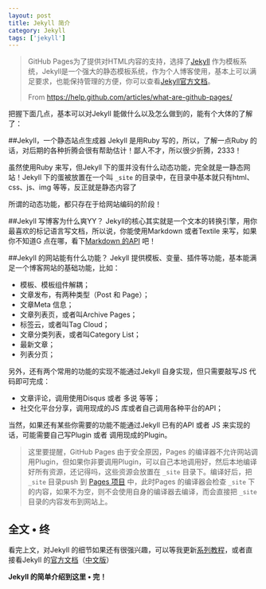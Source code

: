 ```yaml
---
layout: post
title: Jekyll 简介
category: Jekyll
tags: ['jekyll']
---
```


>GitHub Pages为了提供对HTML内容的支持，选择了[Jekyll](https://github.com/jekyll/jekyll "Jekyll GitHub 库") 作为模板系统，Jekyll是一个强大的静态模板系统，作为个人博客使用，基本上可以满足要求，也能保持管理的方便，你可以查看[Jekyll官方文档](http://jekyllrb.com/ "Jekyll 官方文档")。
> 
>From <https://help.github.com/articles/what-are-github-pages/>

把握下面几点，基本可以对Jekyll 能做什么以及怎么做到的，能有个大体的了解了：

##Jekyll，一个静态站点生成器
Jekyll 是用Ruby 写的，所以，了解一点Ruby 的话，对后期的各种折腾会很有帮助估计！鄙人不才，所以很少折腾，2333！

虽然使用Ruby 来写，但Jekyll 下的蛋并没有什么动态功能，完全就是一静态网站！Jekyll 下的蛋被放置在一个叫 `_site` 的目录中，在目录中基本就只有html、css、js、img 等等，反正就是静态内容了

所谓的动态功能，都只存在于给网站编码的阶段！

##Jekyll 写博客为什么爽YY？
Jekyll的核心其实就是一个文本的转换引擎，用你最喜欢的标记语言写文档，所以说，你能使用Markdown 或者Textile 来写，如果你不知道G 点在哪，看下[Markdown 的API](http://wowubuntu.com/markdown/ "Markdown 语法说明 (简体中文版) ") 吧！

##Jekyll 的网站能有什么功能？
Jekyll 提供模板、变量、插件等功能，基本能满足一个博客网站的基础功能，比如：

* 模板、模板组件解耦；
* 文章发布，有两种类型（Post 和 Page）；
* 文章Meta 信息；
* 文章列表页，或者叫Archive Pages；
* 标签云，或者叫Tag Cloud；
* 文章分类列表，或者叫Category List；
* 最新文章；
* 列表分页；

另外，还有两个常用的功能的实现不能通过Jekyll 自身实现，但只需要敲写JS 代码即可完成：

* 文章评论，调用使用Disqus 或者 多说 等等；
* 社交化平台分享，调用现成的JS 库或者自己调用各种平台的API；

当然，如果还有某些你需要的功能不能通过Jekyll 已有的API 或者 JS 来实现的话，可能需要自己写Plugin 或者 调用现成的Plugin。

> 这里要提醒，GitHub Pages 由于安全原因，Pages 的编译器不允许网站调用Plugin，但如果你非要调用Plugin，可以自己本地调用好，然后本地编译好所有资源，还记得吗，这些资源会放置在 `_site` 目录下。编译好后，把 `_site` 目录push 到 [Pages 项目](https://github.com/SamHwang1990/SamHwang1990.github.io) 中，此时Pages 的编译器会检查 `_site` 下的内容，如果不为空，则不会使用自身的编译器去编译，而会直接把 `_site` 目录的内容发布到网站上。

## 全文 &bull; 终
看完上文，对Jekyll 的细节如果还有很强兴趣，可以等我更新[系列教程]({{site.url}}/blog/jekyll/build-github-pages-by-jekyll.html "使用Jekyll 搭建Github 个人博客 系列教程")，或者直接看Jekyll 的[官方文档](http://jekyllrb.com/ "Jekyll 官方文档")（[中文版](http://jekyllcn.com/ "Jekyll 官方文档中文版")）

**Jekyll 的简单介绍到这里 &bull; 完！**

